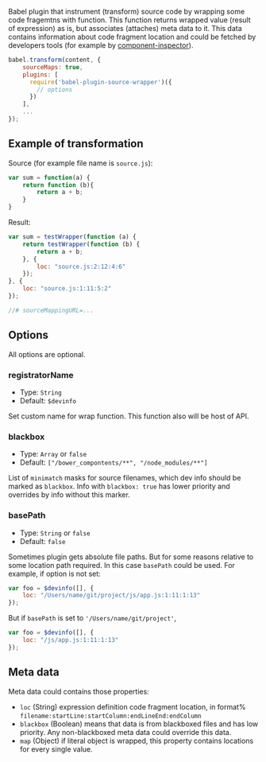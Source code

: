 Babel plugin that instrument (transform) source code by wrapping some code fragemtns with function. This function returns wrapped value (result of expression) as is, but associates (attaches) meta data to it. This data contains information about code fragment location and could be fetched by developers tools (for example by [component-inspector](https://github.com/lahmatiy/component-inspector)).

```js
babel.transform(content, {
    sourceMaps: true,
    plugins: [
      require('babel-plugin-source-wrapper')({
        // options 
      })
    ],
    ...
});
```

## Example of transformation

Source (for example file name is `source.js`):

```js
var sum = function(a) {
    return function (b){
        return a + b;
    }
}
```

Result:

```js
var sum = testWrapper(function (a) {
    return testWrapper(function (b) {
        return a + b;
    }, {
        loc: "source.js:2:12:4:6"
    });
}, {
    loc: "source.js:1:11:5:2"
});

//# sourceMappingURL=...
```

## Options

All options are optional.

### registratorName

- Type: `String`
- Default: `$devinfo`

Set custom name for wrap function. This function also will be host of API.

### blackbox

- Type: `Array` or `false`
- Default: `["/bower_compontents/**", "/node_modules/**"]`

List of `minimatch` masks for source filenames, which dev info should be marked as `blackbox`. Info with `blackbox: true` has lower priority and overrides by info without this marker.

### basePath

- Type: `String` or `false`
- Default: `false`

Sometimes plugin gets absolute file paths. But for some reasons relative to some location path required. In this case `basePath` could be used. For example, if option is not set:

```js
var foo = $devinfo([], {
    loc: "/Users/name/git/project/js/app.js:1:11:1:13"
});
```

But if `basePath` is set to `'/Users/name/git/project'`, 

```js
var foo = $devinfo([], {
    loc: "/js/app.js:1:11:1:13"
});
```

## Meta data

Meta data could contains those properties:

- `loc` (String) expression definition code fragment location, in format% `filename:startLine:startColumn:endLineEnd:endColumn`
- `blackbox` (Boolean) means that data is from blackboxed files and has low priority. Any non-blackboxed meta data could override this data.
- `map` (Object) if literal object is wrapped, this property contains locations for every single value.
